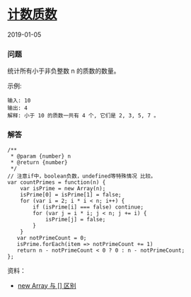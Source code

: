 # [计数质数](https://leetcode-cn.com/problems/count-primes)
2019-01-05
### 问题

统计所有小于非负整数 n 的质数的数量。

示例:

```
输入: 10
输出: 4
解释: 小于 10 的质数一共有 4 个, 它们是 2, 3, 5, 7 。
```


### 解答

```
/**
 * @param {number} n
 * @return {number}
 */
// 注意if中，boolean负数，undefined等特殊情况 比较。
var countPrimes = function(n) {
    var isPrime = new Array(n);
    isPrime[0] = isPrime[1] = false;
    for (var i = 2; i * i < n; i++) {
        if (isPrime[i] === false) continue;
        for (var j = i * i; j < n; j += i) {
            isPrime[j] = false;
        }
    }
   var notPrimeCount = 0;
   isPrime.forEach(item => notPrimeCount += 1)
   return n - notPrimeCount < 0 ? 0 : n - notPrimeCount;
};
```
资料：
* [new Array 与 [] 区别](https://stackoverflow.com/questions/931872/what-s-the-difference-between-array-and-while-declaring-a-javascript-ar/44471705#44471705)

